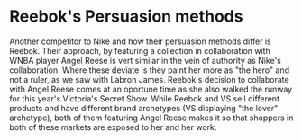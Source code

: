 # Reebok's Persuasion methods
<p> Another competitor to Nike and how their persuasion methods differ is Reebok. Their approach, by featuring a collection in collaboration with WNBA player Angel Reese is vert similar in the vein of authority as Nike's collaboration. Where these deviate is they paint her more as "the hero" and not a ruler, as we saw with Labron James. Reebok's decision to collaborate with Angel Reese comes at an oportune time as she also walked the runway for this year's Victoria's Secret Show. While Reebok and VS sell different products and have different brand archetypes (VS displaying "the lover" archetype), both of them featuring Angel Reese makes it so that shoppers in both of these markets are exposed to her and her work.
